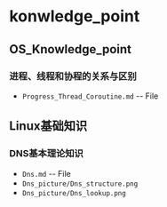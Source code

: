 # konwledge_point
## OS_Knowledge_point
### 进程、线程和协程的关系与区别
* `Progress_Thread_Coroutine.md` -- File
## Linux基础知识
### DNS基本理论知识
* `Dns.md`  -- File 
* `Dns_picture/Dns_structure.png` 
* `Dns_picture/Dns_lookup.png`

